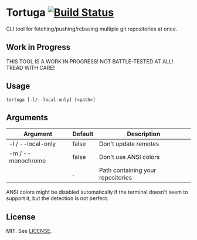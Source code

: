 # Tortuga [![Build Status](https://travis-ci.org/benweidig/tortuga.svg?branch=master)](https://travis-ci.org/benweidig/tortuga)

CLI tool for fetching/pushing/rebasing multiple git repositories at once.

## Work in Progress

THIS TOOL IS A WORK IN PROGRESS!
NOT BATTLE-TESTED AT ALL!
TREAD WITH CARE!


## Usage
```
tortuga [-l/--local-only] [<path>]
```

## Arguments

| Argument          | Default | Description                        |
| ----------------- | ------- | ---------------------------------- |
| -l / --local-only | false   | Don't update remotes               |
| -m / --monochrome | false   | Don't use ANSI colors              |
| <path>            | .       | Path containing your repositories  |

ANSI colors might be disabled automatically if the terminal doesn't seem to support it, but the detection is not perfect.

## License

MIT. See [LICENSE](LICENSE).
